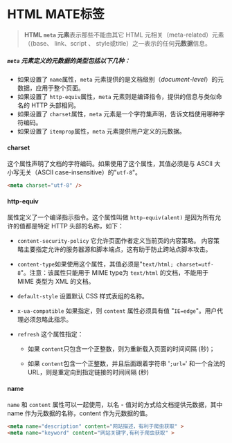 # HTML MATE标签

> **HTML `meta` 元素**表示那些不能由其它 HTML 元相关（meta-related）元素（(base、 link、script 、 style或title）之一表示的任何**元数据**信息。

##### `meta` 元素定义的元数据的类型包括以下几种：

- 如果设置了 `name`属性，`meta` 元素提供的是文档级别（*document-level*）的元数据，应用于整个页面。
- 如果设置了 `http-equiv`属性，`meta` 元素则是编译指令，提供的信息与类似命名的 HTTP 头部相同。
- 如果设置了 `charset`属性，`meta` 元素是一个字符集声明，告诉文档使用哪种字符编码。
- 如果设置了 `itemprop`属性，`meta` 元素提供用户定义的元数据。

#### charset

这个属性声明了文档的字符编码。如果使用了这个属性，其值必须是与 ASCII 大小写无关（ASCII case-insensitive）的"`utf-8`"。

```html
<meta charset="utf-8" />
```

#### http-equiv

属性定义了一个编译指示指令。这个属性叫做 `http-equiv(alent)` 是因为所有允许的值都是特定 HTTP 头部的名称，如下：

- `content-security-policy`
  它允许页面作者定义当前页的内容策略。 内容策略主要指定允许的服务器源和脚本端点，这有助于防止跨站点脚本攻击。

- `content-type`如果使用这个属性，其值必须是"`text/html; charset=utf-8`"。注意：该属性只能用于 MIME type为 `text/html` 的文档，不能用于 MIME 类型为 XML 的文档。
  
-  `default-style` 设置默认 CSS 样式表组的名称。

- `x-ua-compatible`
  如果指定，则 `content` 属性必须具有值 "`IE=edge`"。用户代理必须忽略此指示。

- `refresh`  这个属性指定：

    - 如果 `content`只包含一个正整数，则为重新载入页面的时间间隔 (秒)；

    - 如果 `content`包含一个正整数，并且后面跟着字符串 '`;url=`' 和一个合法的 URL，则是重定向到指定链接的时间间隔 (秒)

#### name

`name` 和 `content` 属性可以一起使用，以名 - 值对的方式给文档提供元数据，其中 name 作为元数据的名称，content 作为元数据的值。

```html
<meta name="description" content="网站描述，有利于爬虫获取" >
<meta name="keyword" content="网站关键字,有利于爬虫获取" >
```


